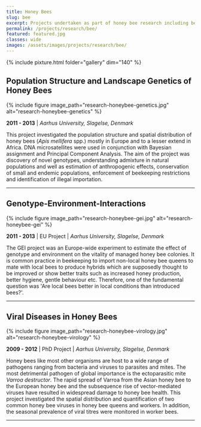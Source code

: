 ```yaml
---
title: Honey Bees
slug: bee
excerpt: Projects undertaken as part of honey bee research including bee biology, pathology, virology, population genetics and monitoring.
permalink: /projects/research/bee/
featured: featured.jpg
classes: wide
images: /assets/images/projects/research/bee/
---
```


{% include pixture.html folder="gallery" dim="140" %}

## Population Structure and Landscape Genetics of Honey Bees

{% 
  include figure
  image_path="research-honeybee-genetics.jpg"
  alt="research-honeybee-genetics"
%}

**2011 - 2013** | _Aarhus University, Slagelse, Denmark_

This project investigated the population structure and spatial distribution of honey bees (_Apis mellifera_ spp.) mostly in Europe and to a lesser extend in Africa. DNA microsatellites were used in conjunction with Bayesian assignment and Principal Component Analysis. The aim of the project was discovery of novel genotypes, understanding admixture in natural populations and well as estimation of anthropogenic effects, conservation of small and endemic populations, enforcement of beekeeping restrictions and identification of illegal importation.

***

## Genotype-Environment-Interactions

{% 
  include figure
  image_path="research-honeybee-gei.jpg"
  alt="research-honeybee-gei"
%}

**2011 - 2013** | EU Project | _Aarhus University, Slagelse, Denmark_

The GEI project was an Europe-wide experiment to estimate the effect of genotype and environment on the vitality of managed honey bee colonies. It is common practice in beekeeping to import non-local honey bee queens to mate with local bees to produce hybrids which are supposedly thought to be improved or show better traits such as increased honey production, better hygiene, gentle behaviour etc. Therefore, one of the fundamental question was 'Are local bees better in local conditions than introduced bees?'.

***

## Viral Diseases in Honey Bees

{% 
  include figure
  image_path="research-honeybee-virology.jpg"
  alt="research-honeybee-virology"
%}

**2009 - 2012** | PhD Project | _Aarhus University, Slagelse, Denmark_

Honey bees like most other organisms are host to a wide range of pathogens ranging from bacteria and viruses to parasites and mites. The most detrimental pathogen of global importance is the ectoparasitic mite _Varroa destructor_. The rapid spread of Varroa from the Asian honey bee to the European honey bee and the subsequence rise of vector-mediated viruses have resulted in widespread damage to honey bee health. This project investigated the spatial distribution and quantification of two common honey bee viruses in honey bee queens and workers. In addition, the seasonal prevalence of viral titres were monitored in worker bees.

***

